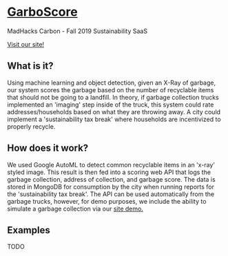 # [GarboScore](https://www.garboscore.tech)
MadHacks Carbon - Fall 2019 Sustainability SaaS

[Visit our site!](https://www.garboscore.tech)

## What is it?
Using machine learning and object detection, given an X-Ray of garbage, our system scores the garbage based on the number of recyclable items that should not be going to a landfill. In theory, if garbage collection trucks implemented an 'imaging' step inside of the truck, this system could rate addresses/households based on what they are throwing away. A city could implement a 'sustainability tax break' where households are incentivized to properly recycle.

## How does it work?
We used Google AutoML to detect common recyclable items in an 'x-ray' styled image. This result is then fed into a scoring web API that logs the garbage collection, address of collection, and garbage score. The data is stored in MongoDB for consumption by the city when running reports for the 'sustainability tax break'. The API can be used automatically from the garbage trucks, however, for demo purposes, we include the ability to simulate a garbage collection via our [site demo.](https://www.garboscore.tech/demo)

## Examples
TODO
